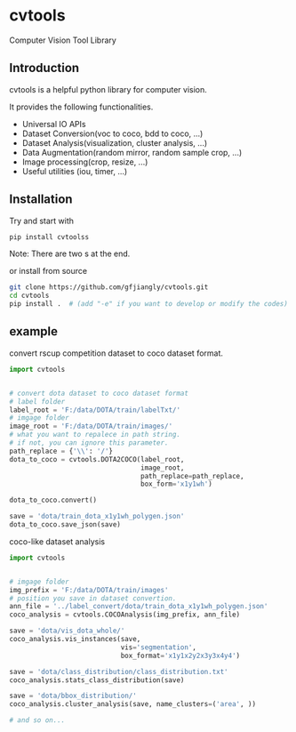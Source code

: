 cvtools
=======
Computer Vision Tool Library

Introduction
------------

cvtools is a helpful python library for computer vision.

It provides the following functionalities.

- Universal IO APIs
- Dataset Conversion(voc to coco, bdd to coco, ...)
- Dataset Analysis(visualization, cluster analysis, ...)
- Data Augmentation(random mirror, random sample crop, ...)
- Image processing(crop, resize, ...)
- Useful utilities (iou, timer, ...)


Installation
------------
Try and start with
```bash
pip install cvtoolss
```
Note: There are two s at the end.

or install from source
```bash
git clone https://github.com/gfjiangly/cvtools.git
cd cvtools
pip install .  # (add "-e" if you want to develop or modify the codes)
```


example
-------
convert rscup competition dataset to coco dataset format.
```python
import cvtools


# convert dota dataset to coco dataset format
# label folder
label_root = 'F:/data/DOTA/train/labelTxt/'
# imgage folder
image_root = 'F:/data/DOTA/train/images/'
# what you want to repalece in path string.
# if not, you can ignore this parameter.
path_replace = {'\\': '/'}
dota_to_coco = cvtools.DOTA2COCO(label_root,
                                 image_root,
                                 path_replace=path_replace,
                                 box_form='x1y1wh')

dota_to_coco.convert()

save = 'dota/train_dota_x1y1wh_polygen.json'
dota_to_coco.save_json(save)
```

coco-like dataset analysis
```python
import cvtools


# imgage folder
img_prefix = 'F:/data/DOTA/train/images'
# position you save in dataset convertion.
ann_file = '../label_convert/dota/train_dota_x1y1wh_polygen.json'
coco_analysis = cvtools.COCOAnalysis(img_prefix, ann_file)

save = 'dota/vis_dota_whole/'
coco_analysis.vis_instances(save, 
                            vis='segmentation', 
                            box_format='x1y1x2y2x3y3x4y4')

save = 'dota/class_distribution/class_distribution.txt'
coco_analysis.stats_class_distribution(save)

save = 'dota/bbox_distribution/'
coco_analysis.cluster_analysis(save, name_clusters=('area', ))

# and so on...
```
